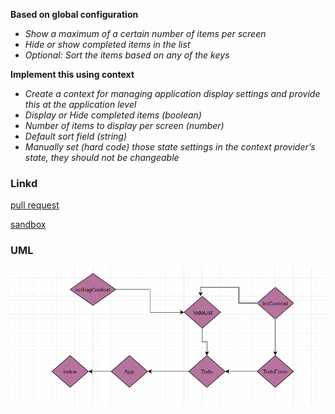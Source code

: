 **Based on global configuration**

  - *Show a maximum of a certain number of items per screen*
  - *Hide or show completed items in the list*
  - *Optional: Sort the items based on any of the keys*

**Implement this using context**

  - *Create a context for managing application display settings and provide this at the application level*
  - *Display or Hide completed items (boolean)*
  - *Number of items to display per screen (number)*
  - *Default sort field (string)*
  - *Manually set (hard code) those state settings in the context provider’s state, they should not be changeable*

### Linkd 

[pull request](https://github.com/amroalbarham/todo-app/pull/2)

[sandbox](https://codesandbox.io/s/interesting-poitras-4he4k)


### UML
![UML](./lab31.png)
